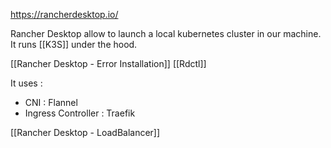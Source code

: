 https://rancherdesktop.io/

Rancher Desktop allow to launch a local kubernetes cluster in our machine. It runs [[K3S]] under the hood.

[[Rancher Desktop - Error Installation]]
[[Rdctl]]

It uses : 
- CNI : Flannel 
- Ingress Controller : Traefik

[[Rancher Desktop - LoadBalancer]]